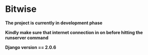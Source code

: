 # Bitwise
**The project is currently in development phase**

**Kindly make sure that internet connection in on before hitting the runserver command**

**Django version == 2.0.6**
